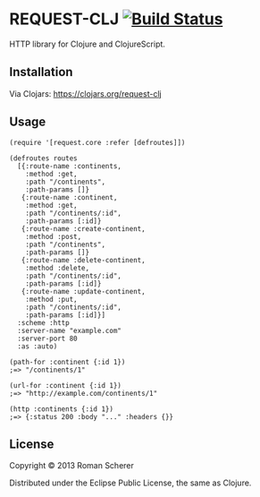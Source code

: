 # REQUEST-CLJ [![Build Status](https://travis-ci.org/r0man/request-clj.png)](https://travis-ci.org/r0man/request-clj)

HTTP library for Clojure and ClojureScript.

## Installation

Via Clojars: https://clojars.org/request-clj

## Usage

    (require '[request.core :refer [defroutes]])

    (defroutes routes
      [{:route-name :continents,
        :method :get,
        :path "/continents",
        :path-params []}
       {:route-name :continent,
        :method :get,
        :path "/continents/:id",
        :path-params [:id]}
       {:route-name :create-continent,
        :method :post,
        :path "/continents",
        :path-params []}
       {:route-name :delete-continent,
        :method :delete,
        :path "/continents/:id",
        :path-params [:id]}
       {:route-name :update-continent,
        :method :put,
        :path "/continents/:id",
        :path-params [:id]}]
      :scheme :http
      :server-name "example.com"
      :server-port 80
      :as :auto)

    (path-for :continent {:id 1})
    ;=> "/continents/1"

    (url-for :continent {:id 1})
    ;=> "http://example.com/continents/1"

    (http :continents {:id 1})
    ;=> {:status 200 :body "..." :headers {}}

## License

Copyright © 2013 Roman Scherer

Distributed under the Eclipse Public License, the same as Clojure.

